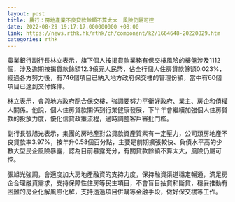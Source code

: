 ```yaml
---
layout: post
title: 農行：房地產業不良貸款餘額不算太大　風險仍屬可控
date: 2022-08-29 19:17:17.000000000 +08:00
link: https://news.rthk.hk/rthk/ch/component/k2/1664648-20220829.htm
categories: rthk
---
```


農業銀行副行長林立表示，旗下個人按揭貸款業務有保交樓風險的樓盤涉及1112個，涉及逾期按揭貸款餘額12.3億元人民幣，佔全行個人住房貸款餘額0.023%，經過各方努力後，有746個項目已納入地方政府保交樓的管理份額，當中有60個項目已達到交付條件。

林立表示，會與地方政府配合保交樓，強調要努力平衡好政府、業主、房企和債權人關係。他說，個人住房貸款關係到行業健康發展，下半年會繼續加強個人住房貸款的投放力度，優化信貸政策流程，適時調整客戶審批門檻。

副行長張旭光表示，集團的房地產對公貸款資產質素有一定壓力，公司類房地產不良貸款率3.97%，按年升0.58個百分點，主要是前期擴張較快、負債水平高的少數大型民企風險暴露，認為目前暴露充分，有關貸款餘額不算太大，風險仍屬可控。

張旭光強調，會適度加大房地產融資的支持力度，保持融資渠道穩定暢通，滿足房企合理融資需求，支持保障性住房等民生項目，不會盲目抽貸和斷貸，穩妥推動有困難的房企化解風險化解，支持透過項目併購等金融手段，做好保交樓等工作。
